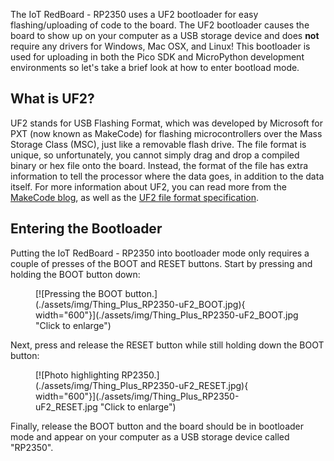 



The IoT RedBoard - RP2350 uses a UF2 bootloader for easy flashing/uploading of code to the board. The UF2 bootloader causes the board to show up on your computer as a USB storage device and does <b>not</b> require any drivers for Windows, Mac OSX, and Linux! This bootloader is used for uploading in both the Pico SDK and MicroPython development environments so let's take a brief look at how to enter bootload mode.

## What is UF2?

UF2 stands for USB Flashing Format, which was developed by Microsoft for PXT (now known as MakeCode) for flashing microcontrollers over the Mass Storage Class (MSC), just like a removable flash drive. The file format is unique, so unfortunately, you cannot simply drag and drop a compiled binary or hex file onto the board. Instead, the format of the file has extra information to tell the processor where the data goes, in addition to the data itself. For more information about UF2, you can read more from the [MakeCode blog](https://makecode.com/blog/one-chip-to-flash-them-all), as well as the [UF2 file format specification](https://github.com/Microsoft/uf2).

## Entering the Bootloader

Putting the IoT RedBoard - RP2350 into bootloader mode only requires a couple of presses of the BOOT and RESET buttons. Start by pressing and holding the BOOT button down:

<figure markdown>
[![Pressing the BOOT button.](./assets/img/Thing_Plus_RP2350-uF2_BOOT.jpg){ width="600"}](./assets/img/Thing_Plus_RP2350-uF2_BOOT.jpg "Click to enlarge")
</figure>

Next, press and release the RESET button while still holding down the BOOT button:

<figure markdown>
[![Photo highlighting RP2350.](./assets/img/Thing_Plus_RP2350-uF2_RESET.jpg){ width="600"}](./assets/img/Thing_Plus_RP2350-uF2_RESET.jpg "Click to enlarge")
</figure>

Finally, release the BOOT button and the board should be in bootloader mode and appear on your computer as a USB storage device called "RP2350".